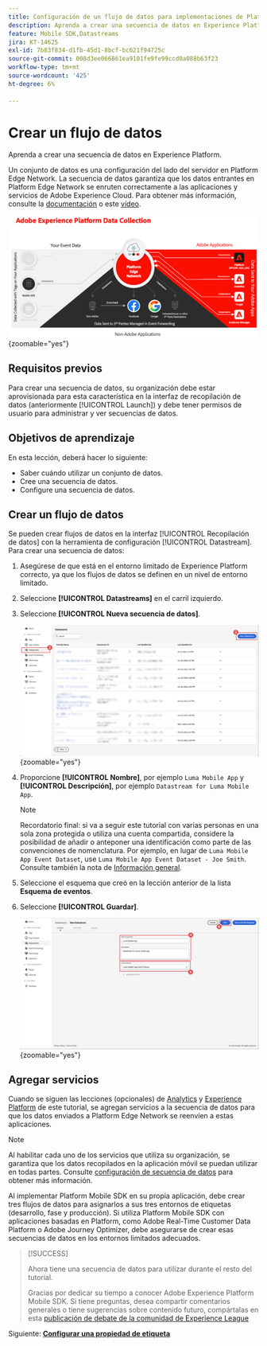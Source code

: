 ```yaml
---
title: Configuración de un flujo de datos para implementaciones de Platform Mobile SDK
description: Aprenda a crear una secuencia de datos en Experience Platform.
feature: Mobile SDK,Datastreams
jira: KT-14625
exl-id: 7b83f834-d1fb-45d1-8bcf-bc621f94725c
source-git-commit: 008d3ee066861ea9101fe9fe99ccd0a088b63f23
workflow-type: tm+mt
source-wordcount: '425'
ht-degree: 6%

---
```


# Crear un flujo de datos

Aprenda a crear una secuencia de datos en Experience Platform.

Un conjunto de datos es una configuración del lado del servidor en Platform Edge Network. La secuencia de datos garantiza que los datos entrantes en Platform Edge Network se enruten correctamente a las aplicaciones y servicios de Adobe Experience Cloud. Para obtener más información, consulte la [documentación](https://experienceleague.adobe.com/en/docs/experience-platform/datastreams/overview) o este [vídeo](https://experienceleague.adobe.com/en/docs/platform-learn/data-collection/edge-network/configure-datastreams).

![Arquitectura](assets/architecture.png){zoomable="yes"}

## Requisitos previos

Para crear una secuencia de datos, su organización debe estar aprovisionada para esta característica en la interfaz de recopilación de datos (anteriormente [!UICONTROL Launch]) y debe tener permisos de usuario para administrar y ver secuencias de datos.

## Objetivos de aprendizaje

En esta lección, deberá hacer lo siguiente:

* Saber cuándo utilizar un conjunto de datos.
* Cree una secuencia de datos.
* Configure una secuencia de datos.

## Crear un flujo de datos

Se pueden crear flujos de datos en la interfaz [!UICONTROL Recopilación de datos] con la herramienta de configuración [!UICONTROL Datastream]. Para crear una secuencia de datos:

1. Asegúrese de que está en el entorno limitado de Experience Platform correcto, ya que los flujos de datos se definen en un nivel de entorno limitado.
1. Seleccione **[!UICONTROL Datastreams]** en el carril izquierdo.
1. Seleccione **[!UICONTROL Nueva secuencia de datos]**.

   ![inicio de flujos de datos](assets/datastream-new.png){zoomable="yes"}

1. Proporcione **[!UICONTROL Nombre]**, por ejemplo `Luma Mobile App` y **[!UICONTROL Descripción]**, por ejemplo `Datastream for Luma Mobile App`.

   >[!NOTE]
   >
   >Recordatorio final: si va a seguir este tutorial con varias personas en una sola zona protegida o utiliza una cuenta compartida, considere la posibilidad de añadir o anteponer una identificación como parte de las convenciones de nomenclatura. Por ejemplo, en lugar de `Luma Mobile App Event Dataset`, use `Luma Mobile App Event Dataset - Joe Smith`. Consulte también la nota de [Información general](overview.md).

1. Seleccione el esquema que creó en la lección anterior de la lista **Esquema de eventos**.
1. Seleccione **[!UICONTROL Guardar]**.

   ![nuevas secuencias de datos](assets/datastream-name.png){zoomable="yes"}


## Agregar servicios

Cuando se siguen las lecciones (opcionales) de [Analytics](analytics.md) y [Experience Platform](platform.md) de este tutorial, se agregan servicios a la secuencia de datos para que los datos enviados a Platform Edge Network se reenvíen a estas aplicaciones.

<!--

### Adobe Analytics

1. Select **[!UICONTROL Add Service]**.

1. Add **[!UICONTROL Adobe Analytics]** from the [!UICONTROL Service] list, 

1. Enter the name of the report site that you want to use in **[!UICONTROL Report Suite ID]**.

1. Enable the service by switching **[!UICONTROL Enabled]** on.

1. Select **[!UICONTROL Save]**.

   ![Add Adobe Analytics as datastream service](assets/datastream-service-aa.png){zoomable="yes"}


### Adobe Experience Platform

You might also want to enable the Adobe Experience Platform service. 

>[!IMPORTANT]
>
>You can only enable the Adobe Experience Platform service when having created an event dataset. If you don't already have an event dataset created, follow the instructions [here](platform.md).

1. Click ![Add](https://spectrum.adobe.com/static/icons/workflow_18/Smock_AddCircle_18_N.svg) **[!UICONTROL Add Service]** to add another service.

1. Select **[!UICONTROL Adobe Experience Platform]** from the [!UICONTROL Service] list.

1. Enable the service by switching **[!UICONTROL Enabled]** on.

1. Select the **[!UICONTROL Event Dataset]** that you created as part of the [Create a dataset](platform.md#create-a-dataset) instructions, for example **Luma Mobile App Event Dataset**

1. Select **[!UICONTROL Save]**.

   ![Add Adobe Experience Platform as a datastream service](assets/datastream-service-aep.png){zoomable="yes"}
1. The final configuration should look something like this.
   
   ![datastream settings](assets/datastream-settings.png){zoomable="yes"}

-->


>[!NOTE]
>
>Al habilitar cada uno de los servicios que utiliza su organización, se garantiza que los datos recopilados en la aplicación móvil se puedan utilizar en todas partes. Consulte [configuración de secuencia de datos](https://experienceleague.adobe.com/en/docs/experience-platform/datastreams/overview) para obtener más información.

Al implementar Platform Mobile SDK en su propia aplicación, debe crear tres flujos de datos para asignarlos a sus tres entornos de etiquetas (desarrollo, fase y producción). Si utiliza Platform Mobile SDK con aplicaciones basadas en Platform, como Adobe Real-Time Customer Data Platform o Adobe Journey Optimizer, debe asegurarse de crear esas secuencias de datos en los entornos limitados adecuados.

>[!SUCCESS]
>
>Ahora tiene una secuencia de datos para utilizar durante el resto del tutorial.
>
>Gracias por dedicar su tiempo a conocer Adobe Experience Platform Mobile SDK. Si tiene preguntas, desea compartir comentarios generales o tiene sugerencias sobre contenido futuro, compártalas en esta [publicación de debate de la comunidad de Experience League](https://experienceleaguecommunities.adobe.com/t5/adobe-experience-platform-data/tutorial-discussion-implement-adobe-experience-cloud-in-mobile/td-p/443796)

Siguiente: **[Configurar una propiedad de etiqueta](configure-tags.md)**
